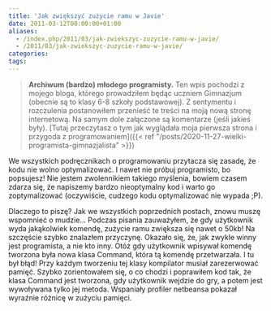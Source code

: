```yaml
---
title: 'Jak zwiększyć zużycie ramu w Javie'
date: 2011-03-12T00:00:00+01:00
aliases:
  - /index.php/2011/03/jak-zwiekszyc-zuzycie-ramu-w-javie/
  - /2011/03/jak-zwiekszyc-zuzycie-ramu-w-javie/
categories:
tags:
---
```


> **Archiwum (bardzo) młodego programisty.** Ten wpis pochodzi z mojego bloga, którego prowadziłem będąc uczniem Gimnazjum (obecnie są to klasy 6-8 szkoły podstawowej). Z sentymentu i rozczulenia postanowiłem przenieść te treści na moją nową stronę internetową. Na samym dole załączone są komentarze (jeśli jakieś były). [Tutaj przeczytasz o tym jak wyglądała moja pierwsza strona i przygoda z programowaniem]({{< ref "/posts/2020-11-27-wielki-programista-gimnazjalista" >}})
> 

We wszystkich podręcznikach o programowaniu przytacza się zasadę, że kodu nie wolno optymalizować. I nawet nie próbuj programisto, bo popsujesz! Nie jestem zwolennikiem takiego myślenia, bowiem czasem zdarza się, że napiszemy bardzo nieoptymalny kod i warto go zoptymalizować (oczywiście, cudzego kodu optymalizować nie wypada ;P).

Dlaczego to piszę? Jak we wszystkich poprzednich postach, znowu muszę wspomnieć o mudzie… Podczas pisania zauważyłem, że gdy użytkownik wyda jakąkolwiek komendę, zużycie ramu zwiększa się nawet o 50kb! Na szczęście szybko znalazłem przyczynę. Okazało się, że, jak zwykle winny jest programista, a nie kto inny. Otóż gdy użytkownik wpisywał komendę tworzona była nowa klasa Command, która tą komendę przetwarzała. I tu był błąd! Przy każdym tworzeniu tej klasy kompilator musiał zarezerwować pamięć. Szybko zorientowałem się, o co chodzi i poprawiłem kod tak, że klasa Command jest tworzona, gdy użytkownik wejdzie do gry, a potem jest wywoływana tylko jej metoda. Wspaniały profiler netbeansa pokazał wyraźnie różnicę w zużyciu pamięci.